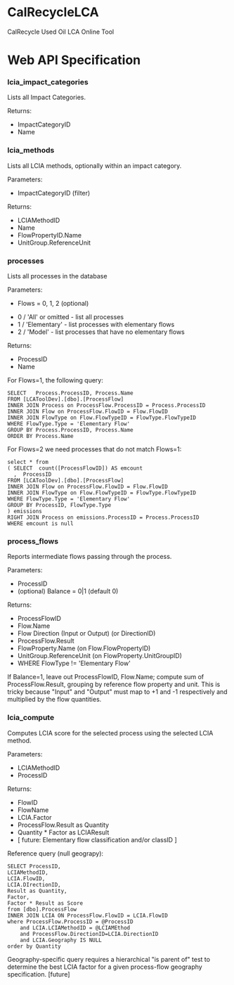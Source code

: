 CalRecycleLCA
=============

CalRecycle Used Oil LCA Online Tool

Web API Specification
=====================



### lcia_impact_categories


Lists all Impact Categories.

Returns:

 - ImpactCategoryID
 - Name

### lcia_methods

Lists all LCIA methods, optionally  within an impact category.

Parameters:

 * ImpactCategoryID  (filter)

Returns:

 - LCIAMethodID
 - Name
 - FlowPropertyID.Name
 - UnitGroup.ReferenceUnit

### processes

Lists all processes in the database

Parameters:

 * Flows = 0, 1, 2 (optional)

  - 0 / 'All'  or omitted - list all processes
  - 1 / 'Elementary' - list processes with elementary flows
  - 2 / 'Model' - list processes that have no elementary flows

Returns:

 - ProcessID
 - Name

For Flows=1, the following query:

    SELECT   Process.ProcessID, Process.Name
	FROM [LCAToolDev].[dbo].[ProcessFlow]
	INNER JOIN Process on ProcessFlow.ProcessID = Process.ProcessID
	INNER JOIN Flow on ProcessFlow.FlowID = Flow.FlowID
	INNER JOIN FlowType on Flow.FlowTypeID = FlowType.FlowTypeID
	WHERE FlowType.Type = 'Elementary Flow'
	GROUP BY Process.ProcessID, Process.Name
	ORDER BY Process.Name

For Flows=2 we need processes that do not match Flows=1:

    select * from 
	( SELECT  count([ProcessFlowID]) AS emcount
      ,  ProcessID
	FROM [LCAToolDev].[dbo].[ProcessFlow]
	INNER JOIN Flow on ProcessFlow.FlowID = Flow.FlowID
	INNER JOIN FlowType on Flow.FlowTypeID = FlowType.FlowTypeID
	WHERE FlowType.Type = 'Elementary Flow'
	GROUP BY ProcessID, FlowType.Type
	) emissions
	RIGHT JOIN Process on emissions.ProcessID = Process.ProcessID
	WHERE emcount is null


### process_flows

Reports intermediate flows passing through the process.

Parameters:

 * ProcessID
 * (optional) Balance = 0|1 (default 0)

Returns:

 - ProcessFlowID
 - Flow.Name
 - Flow Direction (Input or Output) (or DirectionID)
 - ProcessFlow.Result
 - FlowProperty.Name (on Flow.FlowPropertyID)
 - UnitGroup.ReferenceUnit (on FlowProperty.UnitGroupID)
 - WHERE FlowType != 'Elementary Flow'

If Balance=1, leave out ProcessFlowID, Flow.Name; compute sum of
ProcessFlow.Result, grouping by reference flow property and unit. This is
tricky because "Input" and "Output" must map to +1 and -1 respectively and
multiplied by the flow quantities.

### lcia_compute

Computes LCIA score for the selected process using the selected LCIA
method. 

Parameters:

 * LCIAMethodID
 * ProcessID

Returns:

 - FlowID
 - FlowName
 - LCIA.Factor
 - ProcessFlow.Result as Quantity
 - Quantity * Factor as LCIAResult
 - [ future: Elementary flow classification and/or classID ]
 
Reference query (null geograpy):

    SELECT ProcessID,
	LCIAMethodID,
	LCIA.FlowID,
	LCIA.DIrectionID,
	Result as Quantity,
	Factor,
	Factor * Result as Score
	from [dbo].ProcessFlow
	INNER JOIN LCIA ON ProcessFlow.FlowID = LCIA.FlowID
	where ProcessFlow.ProcessID = @ProcessID
		and LCIA.LCIAMethodID = @LCIAMEthod
		and ProcessFlow.DirectionID=LCIA.DirectionID
		and LCIA.Geography IS NULL
	order by Quantity

Geography-specific query requires a hierarchical "is parent of" test to
determine the best LCIA factor for a given process-flow geography
specification. [future]
